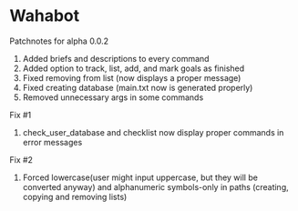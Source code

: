 # Wahabot
Patchnotes for alpha 0.0.2
1. Added briefs and descriptions to every command
2. Added option to track, list, add, and mark goals as finished
3. Fixed removing from list (now displays a proper message)
4. Fixed creating database (main.txt now is generated properly)
5. Removed unnecessary args in some commands

Fix #1
1. check_user_database and checklist now display proper commands in error messages

Fix #2
1. Forced lowercase(user might input uppercase, but they will be converted anyway) and alphanumeric symbols-only in paths (creating, copying and removing lists)